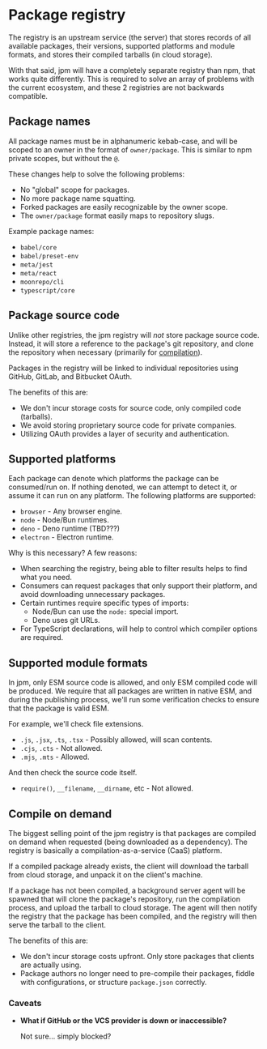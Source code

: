 # Package registry

The registry is an upstream service (the server) that stores records of all available packages, their versions, supported platforms and module formats, and stores their compiled tarballs (in cloud storage).

With that said, jpm will have a completely separate registry than npm, that works quite differently. This is required to solve an array of problems with the current ecosystem, and these 2 registries are not backwards compatible.

## Package names

All package names must be in alphanumeric kebab-case, and will be scoped to an owner in the format of `owner/package`. This is similar to npm private scopes, but without the `@`.

These changes help to solve the following problems:

- No "global" scope for packages.
- No more package name squatting.
- Forked packages are easily recognizable by the owner scope.
- The `owner/package` format easily maps to repository slugs.

Example package names:

- `babel/core`
- `babel/preset-env`
- `meta/jest`
- `meta/react`
- `moonrepo/cli`
- `typescript/core`

## Package source code

Unlike other registries, the jpm registry will _not_ store package source code. Instead, it will store a reference to the package's git repository, and clone the repository when necessary (primarily for [compilation](#compile-on-demand)).

Packages in the registry will be linked to individual repositories using GitHub, GitLab, and Bitbucket OAuth.

The benefits of this are:

- We don't incur storage costs for source code, only compiled code (tarballs).
- We avoid storing proprietary source code for private companies.
- Utilizing OAuth provides a layer of security and authentication.

## Supported platforms

Each package can denote which platforms the package can be consumed/run on. If nothing denoted, we can attempt to detect it, or assume it can run on any platform. The following platforms are supported:

- `browser` - Any browser engine.
- `node` - Node/Bun runtimes.
- `deno` - Deno runtime (TBD???)
- `electron` - Electron runtime.

Why is this necessary? A few reasons:

- When searching the registry, being able to filter results helps to find what you need.
- Consumers can request packages that only support their platform, and avoid downloading unnecessary packages.
- Certain runtimes require specific types of imports:
  - Node/Bun can use the `node:` special import.
  - Deno uses git URLs.
- For TypeScript declarations, will help to control which compiler options are required.

## Supported module formats

In jpm, only ESM source code is allowed, and only ESM compiled code will be produced. We require that all packages are written in native ESM, and during the publishing process, we'll run some verification checks to ensure that the package is valid ESM.

For example, we'll check file extensions.

- `.js`, `.jsx`, `.ts`, `.tsx` - Possibly allowed, will scan contents.
- `.cjs`, `.cts` - Not allowed.
- `.mjs`, `.mts` - Allowed.

And then check the source code itself.

- `require()`, `__filename`, `__dirname`, etc - Not allowed.

## Compile on demand

The biggest selling point of the jpm registry is that packages are compiled on demand when requested (being downloaded as a dependency). The registry is basically a compilation-as-a-service (CaaS) platform.

If a compiled package already exists, the client will download the tarball from cloud storage, and unpack it on the client's machine.

If a package has not been compiled, a background server agent will be spawned that will clone the package's repository, run the compilation process, and upload the tarball to cloud storage. The agent will then notify the registry that the package has been compiled, and the registry will then serve the tarball to the client.

The benefits of this are:

- We don't incur storage costs upfront. Only store packages that clients are actually using.
- Package authors no longer need to pre-compile their packages, fiddle with configurations, or structure `package.json` correctly.

### Caveats

- **What if GitHub or the VCS provider is down or inaccessible?**

  Not sure... simply blocked?
